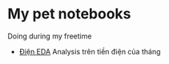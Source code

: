 # My pet notebooks

Doing during my freetime

- [Điện EDA](https://github.com/canhtran/notebooks/tree/master/dien-eda) Analysis trên tiền điện của tháng
